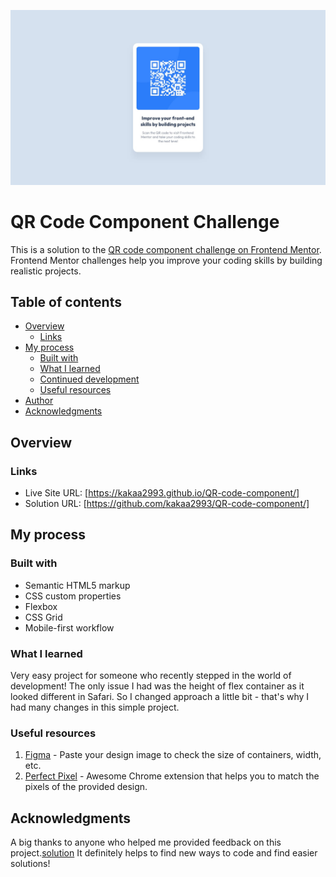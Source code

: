 
![](./images/desktop-design.jpg)

#  QR Code Component Challenge
This is a solution to the [QR code component challenge on Frontend Mentor](https://www.frontendmentor.io/challenges/qr-code-component-iux_sIO_H). Frontend Mentor challenges help you improve your coding skills by building realistic projects. 

## Table of contents

- [Overview](#overview)
  - [Links](#links)
- [My process](#my-process)
  - [Built with](#built-with)
  - [What I learned](#what-i-learned)
  - [Continued development](#continued-development)
  - [Useful resources](#useful-resources)
- [Author](#author)
- [Acknowledgments](#acknowledgments)

## Overview



### Links

- Live Site URL: [https://kakaa2993.github.io/QR-code-component/]
- Solution URL: [https://github.com/kakaa2993/QR-code-component/]

## My process

### Built with

- Semantic HTML5 markup
- CSS custom properties
- Flexbox
- CSS Grid
- Mobile-first workflow


### What I learned

Very easy project for someone who recently stepped in the world of development! The only issue I had was the height of flex container as it looked different in Safari. So I changed approach a little bit - that's why I had many changes in this simple project.


### Useful resources

1. <a href="https://www.figma.com/">Figma</a> - Paste your design image to check the size of containers, width, etc.
2. <a href="https://chrome.google.com/webstore/detail/perfectpixel-by-welldonec/dkaagdgjmgdmbnecmcefdhjekcoceebi">Perfect Pixel</a> - Awesome Chrome extension that helps you to match the pixels of the provided design.


## Acknowledgments

A big thanks to anyone who helped me provided feedback on this project.<a href="https://www.frontendmentor.io/solutions/html-and-css-only-ITTuS1WuDT">solution</a>
It definitely helps to find new ways to code and find easier solutions! 

